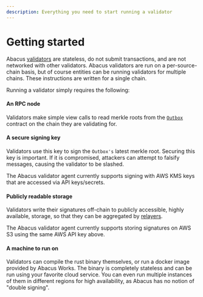 ```yaml
---
description: Everything you need to start running a validator
---
```


# Getting started

Abacus [validators](../../protocol/agents/validators.md) are stateless, do not submit transactions, and are not networked with other validators. Abacus validators are run on a per-source-chain basis, but of course entities can be running validators for multiple chains. These instructions are written for a single chain.

Running a validator simply requires the following:

#### An RPC node&#x20;

Validators make simple view calls to read merkle roots from the [`Outbox`](../../protocol/messaging/outbox.md) contract on the chain they are validating for.&#x20;

#### A secure signing key&#x20;

Validators use this key to sign the `Outbox's` latest merkle root. Securing this key is important. If it is compromised, attackers can attempt to falsify messages, causing the validator to be slashed.&#x20;

The Abacus validator agent currently supports signing with AWS KMS keys that are accessed via API keys/secrets.

#### Publicly readable storage&#x20;

Validators write their signatures off-chain to publicly accessible, highly available, storage, so that they can be aggregated by [relayers](../../protocol/agents/relayer.md).&#x20;

The Abacus validator agent currently supports storing signatures on AWS S3 using the same AWS API key above.&#x20;

#### A machine to run on

Validators can compile the rust binary themselves, or run a docker image provided by Abacus Works. The binary is completely stateless and can be run using your favorite cloud service. You can even run multiple instances of them in different regions for high availability, as Abacus has no notion of "double signing".
